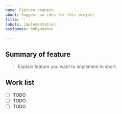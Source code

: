 ```yaml
---
name: Feature request
about: Suggest an idea for this project
title: ''
labels: implementation
assignees: bohyunshin

---
```


## Summary of feature

> Explain feature you want to implement in short.

## Work list

- [ ] TODO
- [ ] TODO
- [ ] TODO
